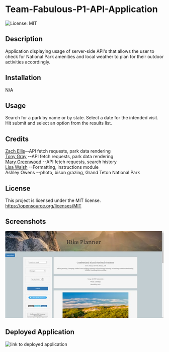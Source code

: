 # Team-Fabulous-P1-API-Application

![License: MIT](https://img.shields.io/badge/License-MIT-yellow.svg)

## Description

Application displaying usage of server-side API's that allows the user to check for National Park amenities and local weather to plan for their outdoor activities accordingly.

## Installation

N/A

## Usage

Search for a park by name or by state.
Select a date for the intended visit.
Hit submit and select an option from the results list.

## Credits

[Zach Ellis](https://github.com/zellis117)--API fetch requests, park data rendering\
[Tony Gray](https://github.com/TGray95) --API fetch requests, park data rendering\
[Mary Greenwood](https://github.com/marysgreenwood) --API fetch requests, search history\
[Lisa Walsh](https://github.com/Lwalsh2022) --Formatting, instructions module\
Ashley Owens --photo, bison grazing, Grand Teton National Park

## License

This project is licensed under the MIT license.
https://opensource.org/licenses/MIT

## Screenshots

![Alt Screenshot of application running](./assets/screenshot1.jpg)

## Deployed Application

![link to deployed application](https://marysgreenwood.github.io/Hike-Planner/)
